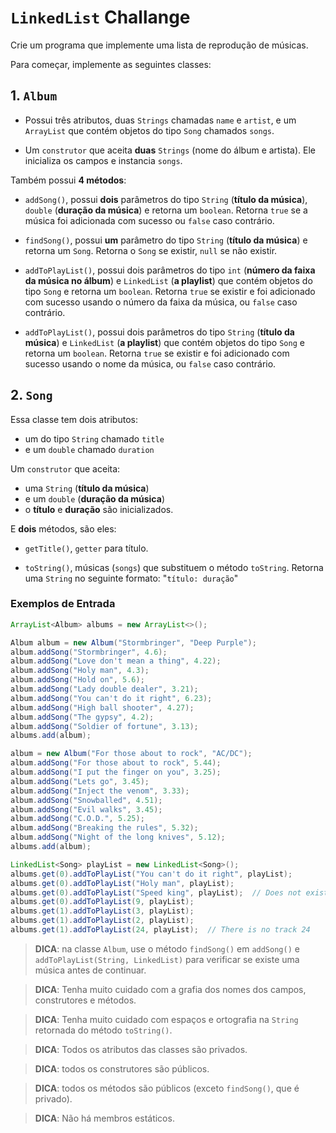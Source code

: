 # `LinkedList` Challange

Crie um programa que implemente uma lista de reprodução de músicas.

Para começar, implemente as seguintes classes:

## 1. `Album`

- Possui três atributos, duas `Strings` chamadas `name` e `artist`, e um `ArrayList` que contém objetos do tipo `Song` chamados `songs`.

- Um `construtor` que aceita **duas** `Strings` (nome do álbum e artista). Ele inicializa os campos e instancia `songs`.

Também possui **4 métodos**:

- `addSong()`, possui **dois** parâmetros do tipo `String` (**título da música**), `double` (**duração da música**) e retorna um `boolean`. Retorna `true` se a música foi adicionada com sucesso ou `false` caso contrário.

- `findSong()`, possui **um** parâmetro do tipo `String` (**título da música**) e retorna um `Song`. Retorna o `Song` se existir, `null` se não existir.

- `addToPlayList()`, possui dois parâmetros do tipo `int` (**número da faixa da música no álbum**) e `LinkedList` (**a playlist**) que contém objetos do tipo `Song` e retorna um `boolean`. Retorna `true` se existir e foi adicionado com sucesso usando o número da faixa da música, ou `false` caso contrário.

- `addToPlayList()`, possui dois parâmetros do tipo `String` (**título da música**) e `LinkedList` (**a playlist**) que contém objetos do tipo `Song` e retorna um `boolean`. Retorna `true` se existir e foi adicionado com sucesso usando o nome da música, ou `false` caso contrário.

## 2. `Song`

Essa classe tem dois atributos:

- um do tipo `String` chamado `title`
- e um `double` chamado `duration`

Um `construtor` que aceita:

- uma `String` (**título da música**)
- e um `double` (**duração da música**)
- o **título** e **duração** são inicializados.

E **dois** métodos, são eles:

- `getTitle()`, `getter` para título.

- `toString()`, músicas (`songs`) que substituem o método `toString`. Retorna uma `String` no seguinte formato: "`título: duração`"

### Exemplos de Entrada

``` java
ArrayList<Album> albums = new ArrayList<>();

Album album = new Album("Stormbringer", "Deep Purple");
album.addSong("Stormbringer", 4.6);
album.addSong("Love don't mean a thing", 4.22);
album.addSong("Holy man", 4.3);
album.addSong("Hold on", 5.6);
album.addSong("Lady double dealer", 3.21);
album.addSong("You can't do it right", 6.23);
album.addSong("High ball shooter", 4.27);
album.addSong("The gypsy", 4.2);
album.addSong("Soldier of fortune", 3.13);
albums.add(album);

album = new Album("For those about to rock", "AC/DC");
album.addSong("For those about to rock", 5.44);
album.addSong("I put the finger on you", 3.25);
album.addSong("Lets go", 3.45);
album.addSong("Inject the venom", 3.33);
album.addSong("Snowballed", 4.51);
album.addSong("Evil walks", 3.45);
album.addSong("C.O.D.", 5.25);
album.addSong("Breaking the rules", 5.32);
album.addSong("Night of the long knives", 5.12);
albums.add(album);

LinkedList<Song> playList = new LinkedList<Song>();
albums.get(0).addToPlayList("You can't do it right", playList);
albums.get(0).addToPlayList("Holy man", playList);
albums.get(0).addToPlayList("Speed king", playList);  // Does not exist
albums.get(0).addToPlayList(9, playList);
albums.get(1).addToPlayList(3, playList);
albums.get(1).addToPlayList(2, playList);
albums.get(1).addToPlayList(24, playList);  // There is no track 24
```

> **DICA**: na classe `Album`, use o método `findSong()` em `addSong()` e `addToPlayList(String, LinkedList)` para verificar se existe uma música antes de continuar.

> **DICA**: Tenha muito cuidado com a grafia dos nomes dos campos, construtores e métodos.

> **DICA**: Tenha muito cuidado com espaços e ortografia na `String` retornada do método `toString()`.

> **DICA**: Todos os atributos das classes são privados.

> **DICA**: todos os construtores são públicos.

> **DICA**: todos os métodos são públicos (exceto `findSong()`, que é privado).

> **DICA**: Não há membros estáticos.